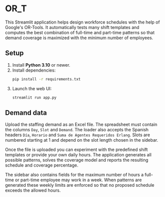 # OR_T

This Streamlit application helps design workforce schedules with the help of Google's OR-Tools.
It automatically tests many shift templates and computes the best combination of full-time and
part-time patterns so that demand coverage is maximized with the minimum number of employees.

## Setup

1. Install **Python 3.10** or newer.
2. Install dependencies:
   ```bash
   pip install -r requirements.txt
   ```
3. Launch the web UI:
   ```bash
   streamlit run app.py
   ```

## Demand data

Upload the staffing demand as an Excel file. The spreadsheet must contain the
columns `Day`, `Slot` and `Demand`. The loader also accepts the Spanish
headers `Día`, `Horario` and `Suma de Agentes Requeridos Erlang`.
Slots are numbered starting at 1 and depend on the slot length chosen in the
sidebar.

Once the file is uploaded you can experiment with the predefined shift
templates or provide your own daily hours. The application generates all
possible patterns, solves the coverage model and reports the resulting
schedule and coverage percentage.

The sidebar also contains fields for the maximum number of hours a full-time
or part-time employee may work in a week.  When patterns are generated these
weekly limits are enforced so that no proposed schedule exceeds the allowed
hours.
